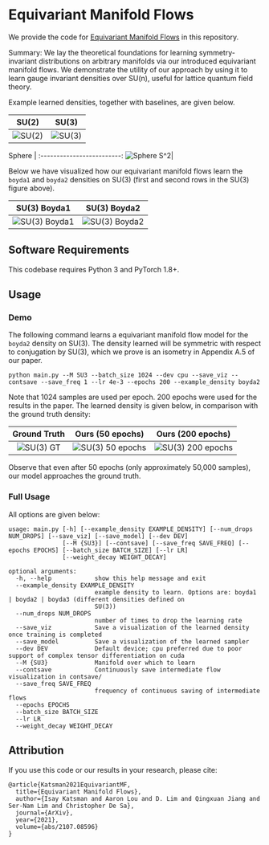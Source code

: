 # Equivariant Manifold Flows

We provide the code for [Equivariant Manifold Flows](https://arxiv.org/abs/2107.08596) in this repository.

Summary: We lay the theoretical foundations for learning symmetry-invariant distributions on arbitrary manifolds via our introduced equivariant manifold flows. We demonstrate the utility of our approach by using it to learn gauge invariant densities over SU(n), useful for lattice quantum field theory.

Example learned densities, together with baselines, are given below.

SU(2)             |  SU(3)
:-------------------------:|:-------------------------:
![SU(2)](https://i.imgur.com/FrDmsBG.png)| ![SU(3)](https://i.imgur.com/h2LJWDd.png)

Sphere            |
:-------------------------:
![Sphere S^2](https://i.imgur.com/gd3IeGF.png)|

Below we have visualized how our equivariant manifold flows learn the `boyda1` and `boyda2` densities on SU(3) (first and second rows in the SU(3) figure above).

SU(3) Boyda1             |  SU(3) Boyda2 
:-------------------------:|:-------------------------:
![SU(3) Boyda1](https://media.giphy.com/media/6YQxvmqW530FdoBKUJ/giphy-downsized-large.gif)| ![SU(3) Boyda2](https://media.giphy.com/media/7p3PBzoD5XYdfwCFfK/giphy.gif)

## Software Requirements
This codebase requires Python 3 and PyTorch 1.8+.

## Usage

### Demo

The following command learns a equivariant manifold flow model for the `boyda2` density on SU(3). The density learned will be symmetric with respect to conjugation by SU(3), which we prove is an isometry in Appendix A.5 of our paper.

```
python main.py --M SU3 --batch_size 1024 --dev cpu --save_viz --contsave --save_freq 1 --lr 4e-3 --epochs 200 --example_density boyda2
```

Note that 1024 samples are used per epoch. 200 epochs were used for the results in the paper. The learned density is given below, in comparison with the ground truth density:

Ground Truth             |  Ours (50 epochs)         |    Ours (200 epochs)
:-------------------------:|:-------------------------:|:---------------------:
![SU(3) GT](https://i.imgur.com/0SNBMQe.png)| ![SU(3) 50 epochs](https://i.imgur.com/RDSe1O7.png) | ![SU(3) 200 epochs](https://i.imgur.com/oVNKrxo.png)

Observe that even after 50 epochs (only approximately 50,000 samples), our model approaches the ground truth.

### Full Usage

All options are given below:

```
usage: main.py [-h] [--example_density EXAMPLE_DENSITY] [--num_drops NUM_DROPS] [--save_viz] [--save_model] [--dev DEV]
               [--M {SU3}] [--contsave] [--save_freq SAVE_FREQ] [--epochs EPOCHS] [--batch_size BATCH_SIZE] [--lr LR]
               [--weight_decay WEIGHT_DECAY]

optional arguments:
  -h, --help            show this help message and exit
  --example_density EXAMPLE_DENSITY
                        example density to learn. Options are: boyda1 | boyda2 | boyda3 (different densities defined on
                        SU(3))
  --num_drops NUM_DROPS
                        number of times to drop the learning rate
  --save_viz            Save a visualization of the learned density once training is completed
  --save_model          Save a visualization of the learned sampler
  --dev DEV             Default device; cpu preferred due to poor support of complex tensor differentiation on cuda
  --M {SU3}             Manifold over which to learn
  --contsave            Continuously save intermediate flow visualization in contsave/
  --save_freq SAVE_FREQ
                        frequency of continuous saving of intermediate flows
  --epochs EPOCHS
  --batch_size BATCH_SIZE
  --lr LR
  --weight_decay WEIGHT_DECAY
```

## Attribution

If you use this code or our results in your research, please cite:

```
@article{Katsman2021EquivariantMF,
  title={Equivariant Manifold Flows},
  author={Isay Katsman and Aaron Lou and D. Lim and Qingxuan Jiang and Ser-Nam Lim and Christopher De Sa},
  journal={ArXiv},
  year={2021},
  volume={abs/2107.08596}
}
```
